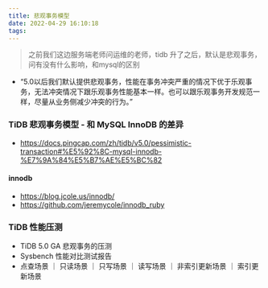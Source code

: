 ```yaml
---
title: 悲观事务模型
date: 2022-04-29 16:10:18
tags:
---
```

> 之前我们这边服务端老师问运维的老师，tidb 升了之后，默认是悲观事务，问有没有什么影响，和mysql的区别

- “5.0以后我们默认提供悲观事务，性能在事务冲突严重的情况下优于乐观事务，无法冲突情况下跟乐观事务性能基本一样。也可以跟乐观事务开发规范一样，尽量从业务侧减少冲突的行为。”


### TiDB 悲观事务模型 - 和 MySQL InnoDB 的差异

- https://docs.pingcap.com/zh/tidb/v5.0/pessimistic-transaction#%E5%92%8C-mysql-innodb-%E7%9A%84%E5%B7%AE%E5%BC%82

#### innodb
- https://blog.jcole.us/innodb/
- https://github.com/jeremycole/innodb_ruby


### TiDB 性能压测
- TiDB 5.0 GA 悲观事务的压测
- Sysbench 性能对比测试报告
- 点查场景 ｜ 只读场景 ｜ 只写场景 ｜ 读写场景 ｜ 非索引更新场景 ｜ 索引更新场景 
